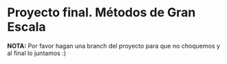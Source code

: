 Proyecto final. Métodos de Gran Escala
===================================================



**NOTA:** Por favor hagan una branch del proyecto para que no choquemos y al final lo juntamos :)
